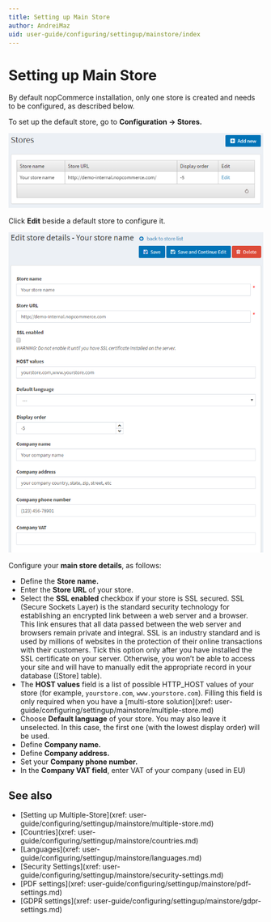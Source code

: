 ```yaml
---
title: Setting up Main Store
author: AndreiMaz
uid: user-guide/configuring/settingup/mainstore/index
---
```

# Setting up Main Store

By default nopCommerce installation, only one store is created and needs to be configured, as described below.

To set up the default store, go to **Configuration → Stores.**

![mainstore](_static/index/mainstore.png)

Click **Edit** beside a default store to configure it.

![editstore](_static/index/Store-Edit.png)

Configure your **main store details**, as follows:

* Define the **Store name.**
* Enter the **Store URL** of your store.
* Select the **SSL enabled** checkbox if your store is SSL secured. SSL (Secure Sockets Layer) is the standard security technology for establishing an encrypted link between a web server and a browser. This link ensures that all data passed between the web server and browsers remain private and integral. SSL is an industry standard and is used by millions of websites in the protection of their online transactions with their customers. Tick this option only after you have installed the SSL certificate on your server. Otherwise, you won’t be able to access your site and will have to manually edit the appropriate record in your database ([Store] table).
* The **HOST values** field is a list of possible HTTP_HOST values of your store (for example, `yourstore.com`, `www.yourstore.com`). Filling this field is only required when you have a [multi-store solution](xref: user-guide/configuring/settingup/mainstore/multiple-store.md)
* Choose **Default language** of your store. You may also leave it unselected. In this case, the first one (with the lowest display order) will be used.
* Define **Company name.**
* Define **Company address.**
* Set your **Company phone number.**
* In the **Company VAT field**, enter VAT of your company (used in EU)

## See also

* [Setting up Multiple-Store](xref: user-guide/configuring/settingup/mainstore/multiple-store.md)
* [Countries](xref: user-guide/configuring/settingup/mainstore/countries.md)
* [Languages](xref: user-guide/configuring/settingup/mainstore/languages.md)
* [Security Settings](xref: user-guide/configuring/settingup/mainstore/security-settings.md)
* [PDF settings](xref: user-guide/configuring/settingup/mainstore/pdf-settings.md)
* [GDPR settings](xref: user-guide/configuring/settingup/mainstore/gdpr-settings.md)
